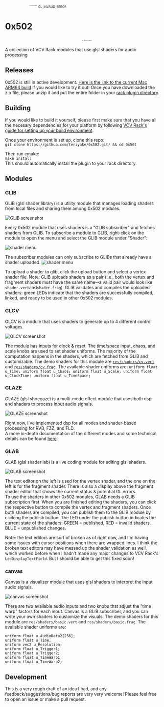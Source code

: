 &nbsp;&nbsp;&nbsp;&nbsp;&nbsp;&nbsp;&nbsp;&nbsp;&nbsp;&nbsp;&nbsp;&nbsp;&nbsp;&nbsp;&nbsp;&nbsp;&nbsp;&nbsp;&nbsp;&nbsp;<sup><sub><sup><sub><sup><sub><sup><sub><sup>GL_INVALID_ERROR</sub></sup></sub></sup></sub></sup></sub></sup>
</sup><sub><sup>GL_INVALID_ERROR</sub></sup>
# 0x502
&nbsp;&nbsp;&nbsp;&nbsp;&nbsp;&nbsp;&nbsp;&nbsp;&nbsp;&nbsp;&nbsp;&nbsp;&nbsp;&nbsp;&nbsp;&nbsp;&nbsp;&nbsp;&nbsp;&nbsp;&nbsp;&nbsp;&nbsp;&nbsp;&nbsp;&nbsp;&nbsp;&nbsp;&nbsp;&nbsp;&nbsp;&nbsp;&nbsp;&nbsp;&nbsp;&nbsp;&nbsp;&nbsp;&nbsp;&nbsp;&nbsp;&nbsp;&nbsp;&nbsp;&nbsp;&nbsp;&nbsp;&nbsp;&nbsp;&nbsp;&nbsp;&nbsp;&nbsp;&nbsp;&nbsp;&nbsp;&nbsp;&nbsp;&nbsp;&nbsp;&nbsp;&nbsp;&nbsp;&nbsp;<sub><sup><sub><sup><sub><sup><sub><sup>GL_INVALID_ERROR</sub></sup></sub></sup></sub></sup></sub></sup>

A collection of VCV Rack modules that use glsl shaders for audio processing

## Releases
0x502 is still in active development. [Here is the link to the current Mac ARM64 build](https://drive.google.com/file/d/1L47M0fQWbMhQ1ejF3o2edusSWZzaKCKQ/view?usp=sharing) if you would like to try it out! Once you have downloaded the zip file, please unzip it and put the entire folder in your [rack plugin directory](https://vcvrack.com/manual/FAQ#Where-is-the-Rack-user-folder).

## Building
If you would like to build it yourself, please first make sure that you have all the necesary dependencies for your platform by following [VCV Rack's guide for setting up your build environment](https://vcvrack.com/manual/Building#Setting-up-your-development-environment).  

Once your environment is set up, clone this repo:  
```git clone https://github.com/teriyake/0x502.git/ && cd 0x502```  

Then run cmake:  
```make install```  
This should automatically install the plugin to your rack directory.

## Modules

### GLIB
GLIB (glsl shader library) is a utility module that manages loading shaders from local files and sharing them among 0x502 modules.  

![GLIB screenshot](https://github.com/teriyake/0x502/blob/115a5632a4bed5d5fa62910835fc4b58fcc542f9/docs/screenshots/glib.png)  

Every 0x502 module that uses shaders is a "GLIB subscriber" and fetches shaders from GLIB. To subscribe a module to GLIB, right-click on the module to open the menu and select the GLIB module under "Shader":  

![shader menu](https://github.com/teriyake/0x502/blob/115a5632a4bed5d5fa62910835fc4b58fcc542f9/docs/screenshots/shader-menu-2.png)  

The subscriber modules can only subscribe to GLIBs that already have a shader uploaded. 
![shader menu](https://github.com/teriyake/0x502/blob/115a5632a4bed5d5fa62910835fc4b58fcc542f9/docs/screenshots/shader-menu.jpg)  

To upload a shader to glib, click the upload button and select a vertex shader file. Note: GLIB uploads shaders as a pair (i.e., both the vertex and fragment shaders must have the same name--a valid pair would look like ```shader.vert```and```shader.frag```). GLIB validates and compiles the uploaded shaders: green LEDs indicate that the shaders are successfully compiled, linked, and ready to be used in other 0x502 modules.

### GLCV
GLCV is a module that uses shaders to generate up to 4 different control voltages.  

![GLCV screenshot](https://github.com/teriyake/0x502/blob/115a5632a4bed5d5fa62910835fc4b58fcc542f9/docs/screenshots/glcv.png)  

The module has inputs for clock & reset. The time/space input, chaos, and scale knobs are used to set shader uniforms. The majority of the computation happens in the shaders, which are fetched from GLIB and customizable. The demo shaders for this module are [```res/shaders/cv.vert```](https://github.com/teriyake/0x502/blob/115a5632a4bed5d5fa62910835fc4b58fcc542f9/res/shaders/cv.vert) and [```res/shaders/cv.frag```](https://github.com/teriyake/0x502/blob/115a5632a4bed5d5fa62910835fc4b58fcc542f9/res/shaders/cv.frag). The available shader uniforms are: ```uniform float u_Time;
uniform float u_Chaos;
uniform float u_Scale;
uniform float u_ClockTime;
uniform float u_TimeSpace;```

### GLAZE
GLAZE (glsl shoegaze) is a multi-mode effect module that uses both dsp and shaders to process input audio signals.  

![GLAZE screenshot](https://github.com/teriyake/0x502/blob/115a5632a4bed5d5fa62910835fc4b58fcc542f9/docs/screenshots/glaze.png)  

Right now, I've implemented dsp for all modes and shader-based processing for RVB, FZZ, and FLD.  
A more in-depth documentation of the different modes and some technical details can be found [here](https://github.com/teriyake/0x502/blob/115a5632a4bed5d5fa62910835fc4b58fcc542f9/docs/glaze.md).

### GLAB
GLAB (glsl shader lab) is a live coding module for editing glsl shaders.  

![GLAB screenshot](https://github.com/teriyake/0x502/blob/115a5632a4bed5d5fa62910835fc4b58fcc542f9/docs/screenshots/glab.png)  

The text editor on the left is used for the vertex shader, and the one on the left is for the fragment shader. There is also a display above the fragment shader editor that shows the current status & potential GL errors.  
To use the shaders in other 0x502 modules, GLAB needs a GLIB subscription first. When you are finished editing the shaders, you can click the respective button to compile the vertex and fragment shaders. Once both shaders are compiled, you can publish them to the GLIB module by clicking the publish button. The LED under the publish button indicates the current state of the shaders: GREEN = published, RED = invalid shaders, BLUE = unpublished changes.  

Note: the text editors are sort of broken as of right now, and I'm having some issues with cursor positions when there are wrapped lines. I think the broken text editors may have messed up the shader validation as well, which worked before when I hadn't made any major changes to VCV Rack's ```LedDisplayTextField```. But I should be able to get this fixed soon!

### canvas
Canvas is a visualizer module that uses glsl shaders to interpret the input audio signals.  

![canvas screenshot](https://github.com/teriyake/0x502/blob/115a5632a4bed5d5fa62910835fc4b58fcc542f9/docs/screenshots/canvas.png)  

There are two available audio inputs and two knobs that adjust the "time warp" factors for each input. Canvas is a GLIB subscriber, and you can write your own shaders to customize the visuals. The demo shaders for this module are ```res/shaders/basic.vert``` and ```res/shaders/basic.frag```. The available shader uniforms are:  


```uniform float u_AudioData1[256];
uniform float u_AudioData2[256];
uniform float u_Time;
uniform vec2 u_Resolution;
uniform float u_Trigger1;
uniform float u_Trigger2;
uniform float u_TimeWarp1;
uniform float u_TimeWarp2;
```

## Development
This is a very rough draft of an idea I had, and any feedback/suggestions/bug reports are very very welcome! Please feel free to open an issue or make a pull request.



